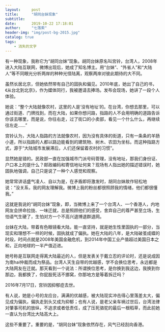 ```yaml
---
layout:     post
title:      "胡同台妹现象"
subtitle:  
date:       2019-10-22 17:18:01
author:     "七落索"
header-img: "img/post-bg-2015.jpg"
catalog: true
tags:
    - 消失的文字
---
```



<p id = "build"></p>
有一种现象，我称它为“胡同台妹”现象。胡同台妹原名叫宫铃，台湾人，2008年进入大陆互联网，微博出现后，她成了知名博主。用“台妹”、“外省人”和“大陆人”等不同眼光分析两岸的种种光怪陆离，观察两岸对彼此期待的大不同。

虽然长居北京，但她依然带有自己的固执和偏见。2010年底，她出了自己的书，《从台北到北京》，作为媒体同行，我被邀请去捧场。发布会现场，她讲了一段个人体验。

她说：“整个大陆就像农村，这里的人是‘没有地址’的。在台湾，你想去那里，可以通过街道、门牌找到，而在大陆，如果你想问路，指路的人不会用明确的道路告诉你该去哪里，而是说，你往右走，过了街口的小卖部，看见一个什么什么，再继续往左走……”

宫铃认为，大陆人指路的方法就像农村，因为没有具体的街道，只有一条条的羊肠小道，所以指路的人都以路边能看到的建筑物、树木、农田为坐标。而这种指路方式，源于“大陆城市发展滞后，人们还保留着农村的习惯”。

显然她是错的。民政部一直在加强城市门派号码管理，没有地址，那我们身份证、户口本上的是什么？邮政编码和寄信地址何来？现场有人指出她的描述错误时，她固执地强调，自己只是说了一种个人感觉和观察。

她常常讲话盛气凌人、自以为是，在矛盾即将激发时，胡同台妹故作轻松地说：“没关系，我的网友理解我。微博上我的粉丝都很照顾我的情绪，他们都很懂我。”

这就是我说的“胡同台妹”现象，即，当微博上来了一个台湾人、一个香港人，内地网友会拼命拉拢、一味迁就，总是照顾他们的感受，舍弃自己的尊严甚至立场，生怕语气生硬了，生怕对方一个不高兴退博退群退网。

台妹在大陆，带着有色眼镜看大陆，能一直坚持，就是她生性里固执的一部分，当现实和理想不一样的时候，固执就成了偏执。她在大陆的八年，是大陆破茧成蝶的时段，时间点就是2008年美国金融危机，到2014年中国工业产值超过美国日本之和，正向地球的一半产值迈进。

她号称是互联网走得离大陆最近的人，但是发表关于戴立忍的评论时，还是说成因为南hai仲裁而成为祭品。台湾人天生自带的优越感，学不会换位思考，永远都是大陆网友在迁就。那天看到一个说法：所谓换位思考，是你换到我这边，我换到你那边，我都换了，你屁股死活不挪窝，你那地方是等着拆迁吗？

2016年7月17日，宫铃因抑郁症去世。

有人说，她是小号的龙应台，满满的优越感，被大陆现实冲击得心里落差太大，偏见成为偏执，偏执走到头又成为抑郁；也有人说，是老父亲车祸过世后，台湾法律对肇事司机的放纵，不追求或者低责任，成了压死骆驼的最后一根稻草，而此前她一直认为台湾比大陆高大上。

这些不重要了。重要的是，“胡同台妹”现象依然存在，风气已经刮向香港。